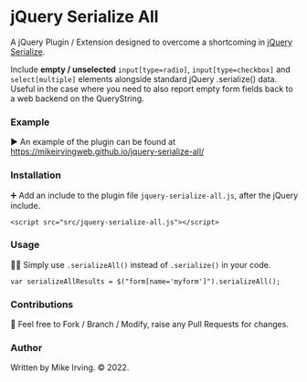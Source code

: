 # jQuery Serialize All

A jQuery Plugin / Extension designed to overcome a shortcoming in [jQuery Serialize](https://api.jquery.com/serialize/).

Include **empty / unselected** `input[type=radio]`, `input[type=checkbox]` and `select[multiple]` elements alongside standard jQuery .serialize() data. Useful in the case where you need to also report empty form fields back to a web backend on the QueryString.

### Example

▶️ An example of the plugin can be found at https://mikeirvingweb.github.io/jquery-serialize-all/

### Installation

➕ Add an include to the plugin file `jquery-serialize-all.js`, after the jQuery include.

`<script src="src/jquery-serialize-all.js"></script>`

### Usage
🧑‍💻 Simply use `.serializeAll()` instead of `.serialize()` in your code.

`var serializeAllResults = $("form[name='myform']").serializeAll();`

### Contributions

🍴 Feel free to Fork / Branch / Modify, raise any Pull Requests for changes.

### Author

Written by Mike Irving. © 2022.
